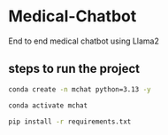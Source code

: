 # Medical-Chatbot
End to end medical chatbot using Llama2

## steps to run the project
```bash
conda create -n mchat python=3.13 -y
``` 

```bash
conda activate mchat
```

```bash
pip install -r requirements.txt
```